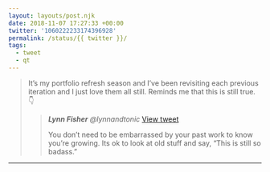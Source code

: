 ```yaml
---
layout: layouts/post.njk
date: 2018-11-07 17:27:33 +00:00
twitter: '1060222233174396928'
permalink: /status/{{ twitter }}/
tags: 
  - tweet
  - qt
---
```


> It’s my portfolio refresh season and I’ve been revisiting each previous iteration and I just love them all still. Reminds me that this is still true. 👇 
> 
> > <cite>**Lynn Fisher** @lynnandtonic</cite> [View tweet](/status/694922620370726912)
> > 
> > You don’t need to be embarrassed by your past work to know you’re growing. Its ok to look at old stuff and say, “This is still so badass.”

---
